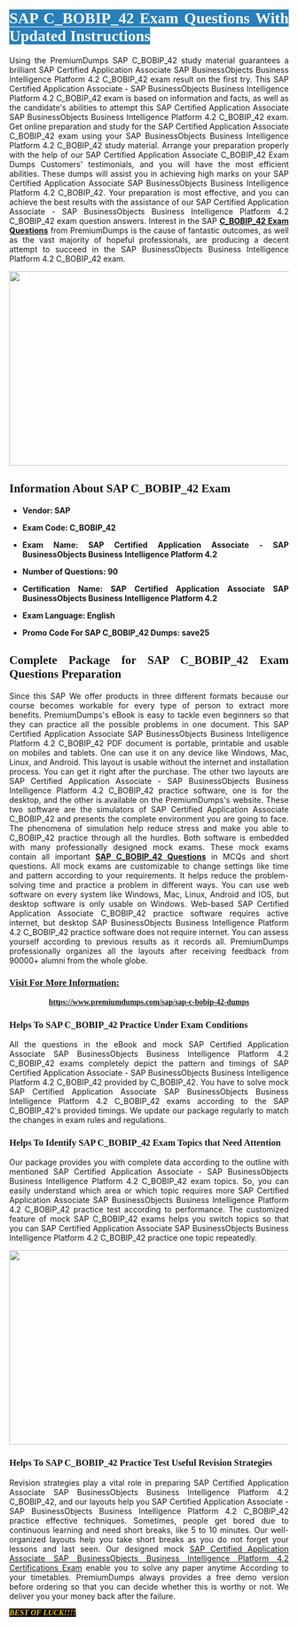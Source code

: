 <h1 style="text-align: justify;"><span style="color:#ffffff;"><span style="font-family:Georgia,serif;"><strong><span style="background-color:#2980b9;">SAP C_BOBIP_42 Exam Questions With Updated Instructions</span></strong></span></span></h1>

<p style="text-align: justify;">Using the PremiumDumps SAP C_BOBIP_42 study material guarantees a brilliant SAP Certified Application Associate SAP BusinessObjects Business Intelligence Platform 4.2 C_BOBIP_42 exam result on the first try. This SAP Certified Application Associate - SAP BusinessObjects Business Intelligence Platform 4.2 C_BOBIP_42 exam is based on information and facts, as well as the candidate's abilities to attempt this SAP Certified Application Associate SAP BusinessObjects Business Intelligence Platform 4.2 C_BOBIP_42 exam. Get online preparation and study for the SAP Certified Application Associate C_BOBIP_42 exam using your SAP BusinessObjects Business Intelligence Platform 4.2 C_BOBIP_42 study material. Arrange your preparation properly with the help of our SAP Certified Application Associate C_BOBIP_42 Exam Dumps Customers' testimonials, and you will have the most efficient abilities. These dumps will assist you in achieving high marks on your SAP Certified Application Associate SAP BusinessObjects Business Intelligence Platform 4.2 C_BOBIP_42. Your preparation is most effective, and you can achieve the best results with the assistance of our SAP Certified Application Associate - SAP BusinessObjects Business Intelligence Platform 4.2 C_BOBIP_42 exam question answers. Interest in the SAP <strong><a href="https://www.premiumdumps.com/sap/sap-c-bobip-42-dumps">C_BOBIP_42 Exam Questions</a></strong> from PremiumDumps is the cause of fantastic outcomes, as well as the vast majority of hopeful professionals, are producing a decent attempt to succeed in the SAP BusinessObjects Business Intelligence Platform 4.2 C_BOBIP_42 exam.</p>

<p style="text-align: center;"><a href="https://www.premiumdumps.com/sap/sap-c-bobip-42-dumps"><img alt="" src="https://i.imgur.com/P39uA2n.jpeg" style="width: 700px; height: 350px;" /></a></p>

<h2 style="text-align: justify;"><span style="font-family:Georgia,serif;"><strong>Information About SAP C_BOBIP_42 Exam</strong></span></h2>

<ul>
	<li>
	<p style="text-align: justify;"><b>Vendor: SAP</b></p>
	</li>
	<li>
	<p style="text-align: justify;"><b>Exam Code: C_BOBIP_42</b></p>
	</li>
	<li>
	<p style="text-align: justify;"><b>Exam Name: SAP Certified Application Associate - SAP BusinessObjects Business Intelligence Platform 4.2</b></p>
	</li>
	<li>
	<p style="text-align: justify;"><b>Number of Questions: 90</b></p>
	</li>
	<li>
	<p style="text-align: justify;"><b>Certification Name: SAP Certified Application Associate SAP BusinessObjects Business Intelligence Platform 4.2</b></p>
	</li>
	<li>
	<p style="text-align: justify;"><b>Exam Language: English</b></p>
	</li>
	<li>
	<p style="text-align: justify;"><b>Promo Code For SAP C_BOBIP_42 Dumps: save25</b></p>
	</li>
</ul>

<h2 style="text-align: justify;"><span style="font-family:Georgia,serif;"><strong>Complete Package for SAP C_BOBIP_42 Exam Questions Preparation</strong></span></h2>

<p style="text-align: justify;">Since this SAP We offer products in three different formats because our course becomes workable for every type of person to extract more benefits. PremiumDumps's eBook is easy to tackle even beginners so that they can practice all the possible problems in one document. This SAP Certified Application Associate SAP BusinessObjects Business Intelligence Platform 4.2 C_BOBIP_42 PDF document is portable, printable and usable on mobiles and tablets. One can use it on any device like Windows, Mac, Linux, and Android. This layout is usable without the internet and installation process. You can get it right after the purchase. The other two layouts are SAP Certified Application Associate - SAP BusinessObjects Business Intelligence Platform 4.2 C_BOBIP_42 practice software, one is for the desktop, and the other is available on the PremiumDumps's website. These two software are the simulators of SAP Certified Application Associate C_BOBIP_42 and presents the complete environment you are going to face. The phenomena of simulation help reduce stress and make you able to C_BOBIP_42 practice through all the hurdles. Both software is embedded with many professionally designed mock exams. These mock exams contain all important <strong><a href="https://www.premiumdumps.com/sap/sap-c-bobip-42-dumps">SAP C_BOBIP_42 Questions</a></strong> in MCQs and short questions. All mock exams are customizable to change settings like time and pattern according to your requirements. It helps reduce the problem-solving time and practice a problem in different ways. You can use web software on every system like Windows, Mac, Linux, Android and IOS, but desktop software is only usable on Windows. Web-based SAP Certified Application Associate C_BOBIP_42 practice software requires active internet, but desktop SAP BusinessObjects Business Intelligence Platform 4.2 C_BOBIP_42 practice software does not require internet. You can assess yourself according to previous results as it records all. PremiumDumps professionally organizes all the layouts after receiving feedback from 90000+ alumni from the whole globe.</p>

<h3><span style="font-family:Georgia,serif;"><strong><u>Visit For More Information:</u></strong></span></h3>

<p style="text-align: center;"><span style="font-size:14px;"><span style="font-family:Georgia,serif;"><strong><a href="https://www.premiumdumps.com/sap/sap-c-bobip-42-dumps">https://www.premiumdumps.com/sap/sap-c-bobip-42-dumps</a></strong></span></span></p>

<h3 style="text-align: justify;"><span style="font-family:Georgia,serif;"><strong><strong><strong>Helps To SAP C_BOBIP_42 Practice Under Exam Conditions</strong></strong></strong></span></h3>

<p style="text-align: justify;">All the questions in the eBook and mock SAP Certified Application Associate SAP BusinessObjects Business Intelligence Platform 4.2 C_BOBIP_42 exams completely depict the pattern and timings of SAP Certified Application Associate - SAP BusinessObjects Business Intelligence Platform 4.2 C_BOBIP_42 provided by C_BOBIP_42. You have to solve mock SAP Certified Application Associate SAP BusinessObjects Business Intelligence Platform 4.2 C_BOBIP_42 exams according to the SAP C_BOBIP_42's provided timings. We update our package regularly to match the changes in exam rules and regulations.</p>

<h3 style="text-align: justify;"><span style="font-family:Georgia,serif;"><strong><strong><strong>Helps To Identify SAP C_BOBIP_42 Exam Topics that Need Attention</strong></strong></strong></span></h3>

<p style="text-align: justify;">Our package provides you with complete data according to the outline with mentioned SAP Certified Application Associate - SAP BusinessObjects Business Intelligence Platform 4.2 C_BOBIP_42 exam topics. So, you can easily understand which area or which topic requires more SAP Certified Application Associate SAP BusinessObjects Business Intelligence Platform 4.2 C_BOBIP_42 practice test according to performance. The customized feature of mock SAP C_BOBIP_42 exams helps you switch topics so that you can SAP Certified Application Associate SAP BusinessObjects Business Intelligence Platform 4.2 C_BOBIP_42 practice one topic repeatedly.</p>

<p style="text-align: center;"><strong><a href="https://www.premiumdumps.com/sap/sap-c-bobip-42-dumps"><img alt="" src="https://i.imgur.com/2KPb8yb.jpeg" style="width: 700px; height: 350px;" /></a></strong></p>

<h3 style="text-align: justify;"><span style="font-family:Georgia,serif;"><strong><strong><strong>Helps To SAP C_BOBIP_42 Practice Test Useful Revision Strategies</strong></strong></strong></span></h3>

<p style="text-align: justify;">Revision strategies play a vital role in preparing SAP Certified Application Associate SAP BusinessObjects Business Intelligence Platform 4.2 C_BOBIP_42, and our layouts help you SAP Certified Application Associate - SAP BusinessObjects Business Intelligence Platform 4.2 C_BOBIP_42 practice effective techniques. Sometimes, people get bored due to continuous learning and need short breaks, like 5 to 10 minutes. Our well-organized layouts help you take short breaks as you do not forget your lessons and last seen. Our designed mock <a href="http://https://www.premiumdumps.com/sap/sap-certified-application-associate-exam-dumps">SAP Certified Application Associate SAP BusinessObjects Business Intelligence Platform 4.2 Certifications Exam</a> enable you to solve any paper anytime According to your timetables. PremiumDumps always provides a free demo version before ordering so that you can decide whether this is worthy or not. We deliver you your money back after the failure.</p>

<p style="text-align: justify;"><span style="color:#f1c40f;"><strong><span style="font-family:Georgia,serif;"><span style="font-size:14px;"><em><strong><span style="background-color:#000000;">BEST OF LUCK!!!!</span></strong></em></span></span></strong></span></p>
